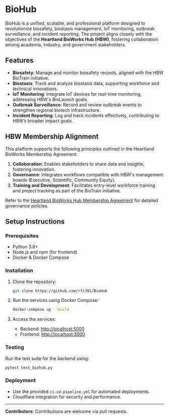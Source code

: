 
# BioHub

BioHub is a unified, scalable, and professional platform designed to revolutionize biosafety, biostasis management, IoT monitoring, outbreak surveillance, and incident reporting. The project aligns closely with the objectives of the **Heartland BioWorks Hub (HBW)**, fostering collaboration among academia, industry, and government stakeholders.

## Features
- **Biosafety**: Manage and monitor biosafety records, aligned with the HBW BioTrain initiative.
- **Biostasis**: Track and analyze biostasis data, supporting workforce and technical innovations.
- **IoT Monitoring**: Integrate IoT devices for real-time monitoring, addressing HBW's BioLaunch goals.
- **Outbreak Surveillance**: Record and review outbreak events to strengthen regional biotech infrastructure.
- **Incident Reporting**: Log and track incidents effectively, contributing to HBW’s broader impact goals.

## HBW Membership Alignment
This platform supports the following principles outlined in the Heartland BioWorks Membership Agreement:
1. **Collaboration**: Enables stakeholders to share data and insights, fostering innovation.
2. **Governance**: Integrates workflows compatible with HBW's management boards (Executive, Scientific, Community Equity).
3. **Training and Development**: Facilitates entry-level workforce training and project tracking as part of the BioTrain initiative.

Refer to the [Heartland BioWorks Hub Membership Agreement](./Complete_with_Docusign_HBW_Membership_Agreem.pdf) for detailed governance policies.

## Setup Instructions

### Prerequisites
- Python 3.8+
- Node.js and npm (for frontend)
- Docker & Docker Compose

### Installation

1. Clone the repository:
   ```bash
   git clone https://github.com/rfc391/BioHub
   ```

2. Run the services using Docker Compose:
   ```bash
   docker-compose up --build
   ```

3. Access the services:
   - Backend: [http://localhost:5000](http://localhost:5000)
   - Frontend: [http://localhost:3000](http://localhost:3000)

### Testing

Run the test suite for the backend using:
```bash
pytest test_biohub.py
```

### Deployment

- Use the provided `ci-cd-pipeline.yml` for automated deployments.
- Cloudflare integration for security and performance.

---

**Contributors**: Contributions are welcome via pull requests.
